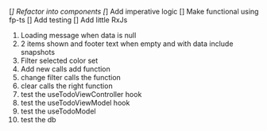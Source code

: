 [*] Refactor into components
[*] Add imperative logic
[] Make functional using fp-ts
[] Add testing
[] Add little RxJs

<!-- TESTS -->

1. Loading message when data is null
2. 2 items shown and footer text when empty and with data
   include snapshots
3. Filter selected color set
4. Add new calls add function
5. change filter calls the function
6. clear calls the right function
7. test the useTodoViewController hook
8. test the useTodoViewModel hook
9. test the useTodoModel
10. test the db
